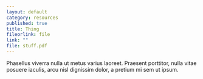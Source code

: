 ```yaml
---
layout: default
category: resources
published: true
title: Thing
fileorlink: file
link: ""
file: stuff.pdf
---
```



Phasellus viverra nulla ut metus varius laoreet. Praesent porttitor, nulla vitae posuere iaculis, arcu nisl dignissim dolor, a pretium mi sem ut ipsum.
